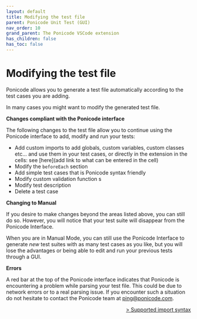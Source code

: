 ```yaml
---
layout: default
title: Modifying the test file
parent: Ponicode Unit Test (GUI)
nav_order: 10
grand_parent: The Ponicode VSCode extension
has_children: false
has_toc: false
---
```


# Modifying the test file

Ponicode allows you to generate a test file automatically according to the test cases you are adding.  

In many cases you might want to modify the generated test file.

**Changes compliant with the Ponicode interface**

The following changes to the test file allow you to continue using the Ponicode interface to add, modify and run your tests:

-   Add custom imports to add globals, custom variables, custom classes etc... and use them in your test cases, or directly in the extension in the cells: see [here](add link to what can be entered in the cell)
-   Modify the `beforeEach` section
-   Add simple test cases that is Ponicode syntax friendly
-   Modify custom validation function s
-   Modify test description
-   Delete a test case

**Changing to Manual**

If you desire to make changes beyond the areas listed above, you can still do so. However, you will notice that your test suite will disappear from the Ponicode Interface.

When you are in Manual Mode, you can still use the Ponicode Interface to generate *new* test suites with as many test cases as you like, but you will lose the advantages or being able to edit and run your previous tests through a GUI.

**Errors**

A red bar at the top of the Ponicode interface indicates that Ponicode is encountering a problem while parsing your test file. 
This could be due to network errors or to a real parsing issue. If you encounter such a situation do not hesitate to contact the Ponicode team at ping@ponicode.com.

<div align="right">
    <a href="/docs/vscode_extension/gui_test/importSyntax" >
        > Supported import syntax
    </a>
</div>
